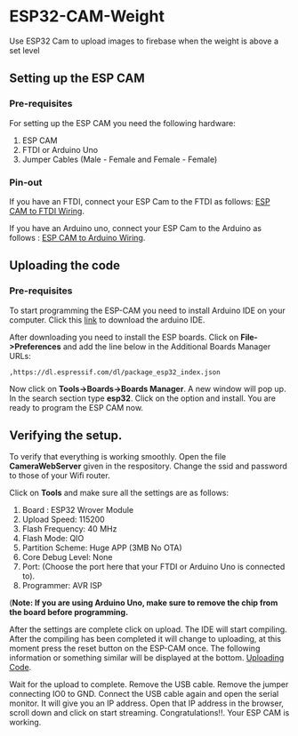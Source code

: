 # ESP32-CAM-Weight
Use ESP32 Cam to upload images to firebase when the weight is above a set level
## Setting up the ESP CAM
### Pre-requisites
For setting up the ESP CAM you need the following hardware:
  1. ESP CAM
  2. FTDI or Arduino Uno
  3. Jumper Cables (Male - Female and Female - Female)

### Pin-out
If you have an FTDI, connect your ESP Cam to the FTDI as follows: [ESP CAM to FTDI Wiring](ESP32-CAM-wiring-FTDI1.png).

If you have an Arduino uno, connect your ESP Cam to the Arduino as follows : [ESP CAM to Arduino Wiring](ESP32-CAM-wiring-Arduino.png).

## Uploading the code
### Pre-requisites
To start programming the ESP-CAM you need to install Arduino IDE on your computer. Click this [link](https://www.arduino.cc/en/Main/Software) to download the arduino IDE.

After downloading you need to install the ESP boards. 
Click on **File->Preferences** and add the line below in the Additional Boards Manager URLs:

```
,https://dl.espressif.com/dl/package_esp32_index.json
```

Now click on **Tools->Boards->Boards Manager**.
A new window will pop up. In the search section type **esp32**. Click on the option and install. 
You are ready to program the ESP CAM now. 

## Verifying the setup. 
To verify that everything is working smoothly. Open the file **CameraWebServer** given in the respository.
Change the ssid and password to those of your Wifi router.

Click on **Tools** and make sure all the settings are as follows:
  1. Board : ESP32 Wrover Module
  2. Upload Speed: 115200
  3. Flash Frequency: 40 MHz
  4. Flash Mode: QIO
  5. Partition Scheme: Huge APP (3MB No OTA)
  6. Core Debug Level: None
  7. Port: (Choose the port here that your FTDI or Arduino Uno is connected to).
  8. Programmer: AVR ISP
  
  (**Note: If you are using Arduino Uno, make sure to remove the chip from the board before programming.**
 
 After the settings are complete click on upload. 
 The IDE will start compiling. 
 After the compiling has been completed it will change to uploading, at this moment press the reset button on the ESP-CAM once.
 The following information or something similar will be displayed at the bottom. [Uploading Code](Uploading-Code.PNG). 
 
 Wait for the upload to complete.
 Remove the USB cable.
 Remove the jumper connecting IO0 to GND. 
 Connect the USB cable again and open the serial monitor. 
 It will give you an IP address.
 Open that IP address in the browser, scroll down and click on start streaming. 
 Congratulations!!. Your ESP CAM is working. 
 
 
